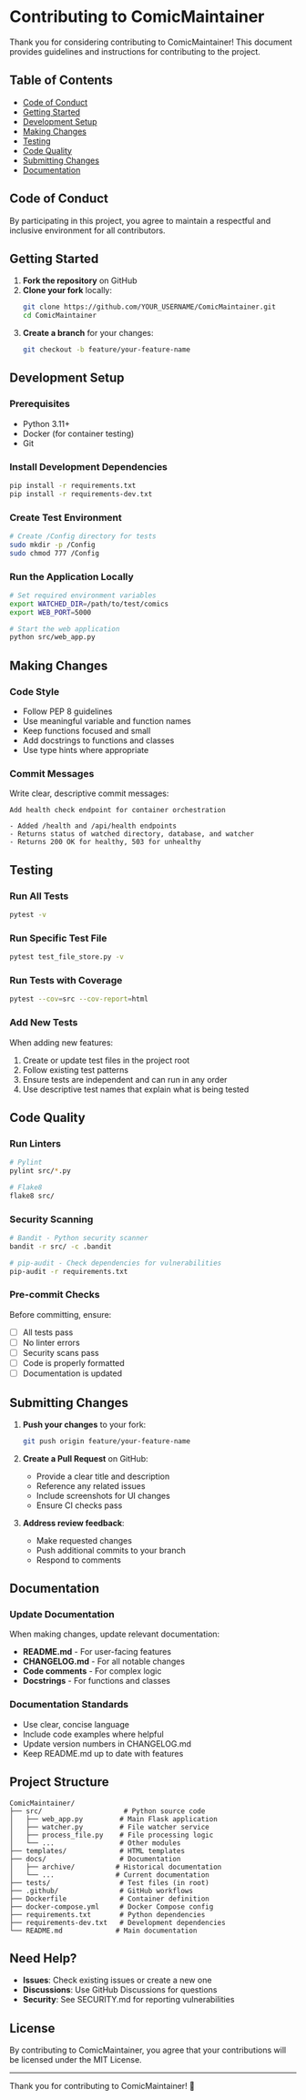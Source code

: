 # Contributing to ComicMaintainer

Thank you for considering contributing to ComicMaintainer! This document provides guidelines and instructions for contributing to the project.

## Table of Contents

- [Code of Conduct](#code-of-conduct)
- [Getting Started](#getting-started)
- [Development Setup](#development-setup)
- [Making Changes](#making-changes)
- [Testing](#testing)
- [Code Quality](#code-quality)
- [Submitting Changes](#submitting-changes)
- [Documentation](#documentation)

## Code of Conduct

By participating in this project, you agree to maintain a respectful and inclusive environment for all contributors.

## Getting Started

1. **Fork the repository** on GitHub
2. **Clone your fork** locally:
   ```bash
   git clone https://github.com/YOUR_USERNAME/ComicMaintainer.git
   cd ComicMaintainer
   ```
3. **Create a branch** for your changes:
   ```bash
   git checkout -b feature/your-feature-name
   ```

## Development Setup

### Prerequisites

- Python 3.11+
- Docker (for container testing)
- Git

### Install Development Dependencies

```bash
pip install -r requirements.txt
pip install -r requirements-dev.txt
```

### Create Test Environment

```bash
# Create /Config directory for tests
sudo mkdir -p /Config
sudo chmod 777 /Config
```

### Run the Application Locally

```bash
# Set required environment variables
export WATCHED_DIR=/path/to/test/comics
export WEB_PORT=5000

# Start the web application
python src/web_app.py
```

## Making Changes

### Code Style

- Follow PEP 8 guidelines
- Use meaningful variable and function names
- Keep functions focused and small
- Add docstrings to functions and classes
- Use type hints where appropriate

### Commit Messages

Write clear, descriptive commit messages:

```
Add health check endpoint for container orchestration

- Added /health and /api/health endpoints
- Returns status of watched directory, database, and watcher
- Returns 200 OK for healthy, 503 for unhealthy
```

## Testing

### Run All Tests

```bash
pytest -v
```

### Run Specific Test File

```bash
pytest test_file_store.py -v
```

### Run Tests with Coverage

```bash
pytest --cov=src --cov-report=html
```

### Add New Tests

When adding new features:
1. Create or update test files in the project root
2. Follow existing test patterns
3. Ensure tests are independent and can run in any order
4. Use descriptive test names that explain what is being tested

## Code Quality

### Run Linters

```bash
# Pylint
pylint src/*.py

# Flake8
flake8 src/
```

### Security Scanning

```bash
# Bandit - Python security scanner
bandit -r src/ -c .bandit

# pip-audit - Check dependencies for vulnerabilities
pip-audit -r requirements.txt
```

### Pre-commit Checks

Before committing, ensure:
- [ ] All tests pass
- [ ] No linter errors
- [ ] Security scans pass
- [ ] Code is properly formatted
- [ ] Documentation is updated

## Submitting Changes

1. **Push your changes** to your fork:
   ```bash
   git push origin feature/your-feature-name
   ```

2. **Create a Pull Request** on GitHub:
   - Provide a clear title and description
   - Reference any related issues
   - Include screenshots for UI changes
   - Ensure CI checks pass

3. **Address review feedback**:
   - Make requested changes
   - Push additional commits to your branch
   - Respond to comments

## Documentation

### Update Documentation

When making changes, update relevant documentation:

- **README.md** - For user-facing features
- **CHANGELOG.md** - For all notable changes
- **Code comments** - For complex logic
- **Docstrings** - For functions and classes

### Documentation Standards

- Use clear, concise language
- Include code examples where helpful
- Update version numbers in CHANGELOG.md
- Keep README.md up to date with features

## Project Structure

```
ComicMaintainer/
├── src/                    # Python source code
│   ├── web_app.py         # Main Flask application
│   ├── watcher.py         # File watcher service
│   ├── process_file.py    # File processing logic
│   └── ...                # Other modules
├── templates/             # HTML templates
├── docs/                  # Documentation
│   ├── archive/          # Historical documentation
│   └── ...               # Current documentation
├── tests/                 # Test files (in root)
├── .github/               # GitHub workflows
├── Dockerfile             # Container definition
├── docker-compose.yml     # Docker Compose config
├── requirements.txt       # Python dependencies
├── requirements-dev.txt   # Development dependencies
└── README.md             # Main documentation
```

## Need Help?

- **Issues**: Check existing issues or create a new one
- **Discussions**: Use GitHub Discussions for questions
- **Security**: See SECURITY.md for reporting vulnerabilities

## License

By contributing to ComicMaintainer, you agree that your contributions will be licensed under the MIT License.

---

Thank you for contributing to ComicMaintainer! 🎉
